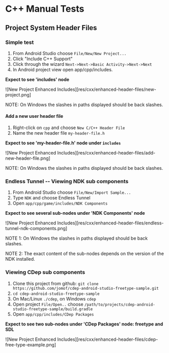 # C++ Manual Tests

## Project System Header Files

### Simple test
1. From Android Studio choose `File/New/New Project...`
1. Click "Include C++ Support"
1. Click through the wizard `Next->Next->Basic Activity->Next->Next`
1. In Android project view open app/cpp/includes.

**Expect to see 'includes' node**


![New Project Enhanced Includes][res/cxx/enhanced-header-files/new-project.png]

NOTE: On Windows the slashes in paths displayed should be back slashes.

#### Add a new user header file
1. Right-click on `cpp` and choose `New C/C++ Header File`
1. Name the new header file `my-header-file.h`

**Expect to see 'my-header-file.h' node under `includes`**

![New Project Enhanced Includes][res/cxx/enhanced-header-files/add-new-header-file.png]

NOTE: On Windows the slashes in paths displayed should be back slashes.

### Endless Tunnel -- Viewing NDK sub components

1. From Android Studio choose `File/New/Import Sample...`
1. Type `NDK` and choose Endless Tunnel
1. Open `app/cpp/game/includes/NDK Components`

**Expect to see several sub-nodes under 'NDK Components' node**


![New Project Enhanced Includes][res/cxx/enhanced-header-files/endless-tunnel-ndk-components.png]

NOTE 1: On Windows the slashes in paths displayed should be back slashes.

NOTE 2: The exact content of the sub-nodes depends on the version of the NDK installed.


### Viewing CDep sub components

1. Clone this project from github: `git clone https://github.com/jomof/cdep-android-studio-freetype-sample.git`
1. `cd cdep-android-studio-freetype-sample`
1. On Mac/Linux `./cdep`, on Windows `cdep`
1. Open project `File/Open..` choose `/path/to/projects/cdep-android-studio-freetype-sample/build.gradle`
1. Open `app/cpp/includes/CDep Packages`

**Expect to see two sub-nodes under 'CDep Packages' node: freetype and SDL**


![New Project Enhanced Includes][res/cxx/enhanced-header-files/cdep-free-type-example.png]